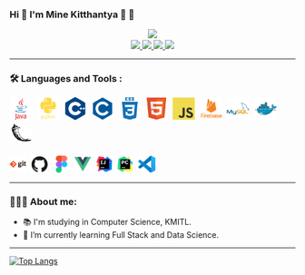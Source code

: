 ### Hi 👋 I'm Mine Kitthantya 🤍 🩵

<div id="header" align="center">
  <img src="https://media.giphy.com/media/Ll22OhMLAlVDb8UQWe/giphy.gif?cid=ecf05e47lsago07web5wn9n5jdvrvo7ilpyc6u5bv0rfwfpw&ep=v1_stickers_search&rid=giphy.gif&ct=s" width="100"/>
</div>

<div id="badges" align="center">
  <a href="your-linkedin-URL">
    <img src="https://img.shields.io/badge/LinkedIn-0077B5?style=for-the-badge&logo=linkedin&logoColor=white"/>
  </a>
  <a href="https://www.instagram.com/mine_kitthanya/">
    <img src="https://img.shields.io/badge/Instagram-E4405F?style=for-the-badge&logo=instagram&logoColor=white"/>
  </a>
  <a href="https://www.facebook.com/mine.kitthanya/">
    <img src="https://img.shields.io/badge/Facebook-1877F2?style=for-the-badge&logo=facebook&logoColor=white"/>
  </a>
  <a href="https://drive.google.com/drive/folders/1QhMaim2NBe6rhVTTHMqiLLjCFMAQeVFg?usp=drive_link">
    <img src="https://img.shields.io/badge/Certificate-000000?style=for-the-badge&logo=iterm2&logoColor=white"/>
  </a>
  <br>
</div>

---

### :hammer_and_wrench: Languages and Tools :

<div>
  <img src="https://github.com/devicons/devicon/blob/master/icons/java/java-original-wordmark.svg" title="Java" alt="Java" width="40" height="40"/>&nbsp;
  <img src="https://github.com/devicons/devicon/blob/master/icons/python/python-plain-wordmark.svg" title="Python" alt="Python" width="40" height="40"/>&nbsp;
  <img src="https://github.com/devicons/devicon/blob/master/icons/cplusplus/cplusplus-plain.svg" title="C++" alt="C++" width="40" height="40"/>&nbsp;
  <img src="https://github.com/devicons/devicon/blob/master/icons/c/c-plain.svg" title="C" alt="C" width="40" height="40"/>&nbsp;
  <img src="https://github.com/devicons/devicon/blob/master/icons/css3/css3-plain-wordmark.svg"  title="CSS3" alt="CSS" width="40" height="40"/>&nbsp;
  <img src="https://github.com/devicons/devicon/blob/master/icons/html5/html5-original.svg" title="HTML5" alt="HTML" width="40" height="40"/>&nbsp;
  <img src="https://github.com/devicons/devicon/blob/master/icons/javascript/javascript-original.svg" title="JavaScript" alt="JavaScript" width="40" height="40"/>&nbsp;
  <img src="https://github.com/devicons/devicon/blob/master/icons/firebase/firebase-plain-wordmark.svg" title="Firebase" alt="Firebase" width="40" height="40"/>&nbsp;
  <img src="https://github.com/devicons/devicon/blob/master/icons/mysql/mysql-original-wordmark.svg" title="MySQL"  alt="MySQL" width="40" height="40"/>&nbsp;
    <img src="https://github.com/devicons/devicon/blob/master/icons/docker/docker-original.svg" title="Docker"  alt="Docker" width="40" height="40"/>&nbsp;
  <img src="https://github.com/devicons/devicon/blob/master/icons/flask/flask-original.svg" title="Flask"  alt="Flask" width="40" height="40"/>&nbsp;
  <br>
  <br>
  <img src="https://github.com/devicons/devicon/blob/master/icons/git/git-original-wordmark.svg" title="Git" **alt="Git" width="30" height="30"/>&nbsp;
  <img src="https://github.com/devicons/devicon/blob/master/icons/github/github-original.svg" title="Github" **alt="Github" width="30" height="30"/>&nbsp;
  <img src="https://github.com/devicons/devicon/blob/master/icons/figma/figma-original.svg" title="Figma" **alt="Figma" width="30" height="30"/>&nbsp;
  <img src="https://github.com/devicons/devicon/blob/master/icons/vuejs/vuejs-original.svg" title="Vue" **alt="Vue" width="30" height="30"/>&nbsp;
  <img src="https://github.com/devicons/devicon/blob/master/icons/intellij/intellij-original.svg" title="Intellij" **alt="Intellij" width="30" height="30"/>&nbsp;
  <img src="https://github.com/devicons/devicon/blob/master/icons/pycharm/pycharm-original.svg" title="Pycharm" **alt="Pycharm" width="30" height="30"/>&nbsp;
  <img src="https://github.com/devicons/devicon/blob/master/icons/vscode/vscode-original.svg" title="VS" **alt="VS" width="30" height="30"/>&nbsp;
</div>

---

### 👩🏻‍💻 About me:

- 📚 I'm studying in Computer Science, KMITL.
- 🌱 I’m currently learning Full Stack and Data Science.

---

[![Top Langs](https://github-readme-stats.vercel.app/api/top-langs/?username=mmmaimankarae&theme=vision-friendly-dark)](https://github.com/anuraghazra/github-readme-stats)
